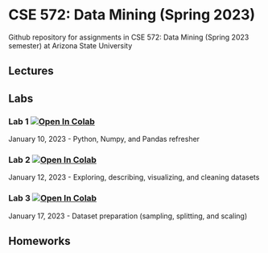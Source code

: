 # CSE 572: Data Mining (Spring 2023)
Github repository for assignments in CSE 572: Data Mining (Spring 2023 semester) at Arizona State University

## Lectures
<!--
### Lecture 1
Introduction to Data Mining [[slides]](https://docs.google.com/presentation/d/e/2PACX-1vQLrdgIC1MQRU4dPc4nNAI_ahNAefuEQGfaIODWCfzlQQZn5PvgRl9bkD7OmRMX_TMACXtanidq_aJ5/pub?start=false&loop=false&delayms=3000)

### Lecture 2
Know your data [[slides]](https://docs.google.com/presentation/d/e/2PACX-1vROcWS6-r8UGZFSAD0Ul_irKzzFVbvFErCROrydCZfTvTFTJM2eXJBvzaLK_q2uVFRmS4RoHu4l7mHO/pub?start=false&loop=false&delayms=3000)

### Lecture 3
Dataset preparation [[slides]](https://docs.google.com/presentation/d/e/2PACX-1vT-xPGsio4Q1VxqIEJGQ3YRTjX0BFskrRNPS6_jMzPiwdSCfDiDuwBGzVLRmfHNQiBHFoJ09hth0ftT/pub?start=false&loop=false&delayms=3000)

### Lecture 4
Nearest neighbor classifiers [[slides]](https://docs.google.com/presentation/d/e/2PACX-1vRkjj2XpvuGmRDpBo1mUMCeukN2UMSCVbh4VrSUp6GmoPhIQ5-e-DZQIztc3amf5ZGt51RuUxWOl5iW/pub?start=false&loop=false&delayms=3000)

### Lecture 5
Tree-based classifiers [[slides]](https://docs.google.com/presentation/d/e/2PACX-1vS_N36Vla6MxMifWD3sMccIDCIpoiSPrMi1FFmOnEeMclQwgLBNYgp5oNpB-Iu9s5aFjRUGGuh5eelw/pub?start=false&loop=false&delayms=3000)

### Lecture 6
Naive Bayes classifier [[slides]](https://docs.google.com/presentation/d/e/2PACX-1vR9IrdIVw6swMz-YLSzcJKCUEDEbjmr1JXxcCic08N4IDPaiZKt4llKxR6Qa40JTmdqEucOH_0uq1sH/pub?start=false&loop=false&delayms=3000)

### Lecture 7
Support vector machines [[slides]](https://docs.google.com/presentation/d/e/2PACX-1vTYUl4Ery8725zCH7jhPIrgdko7HTpJ7bgdqJ_W2nBLk3q2665GglHqSfKCKQMb1ipIG_Wftyb8SntU/pub?start=false&loop=false&delayms=3000)

### Lecture 8
Logistic regression and neural networks [[slides]](https://docs.google.com/presentation/d/e/2PACX-1vT8RsAUYh9OPPH6ILSYJ3j_bdP3zXSgffkYzZosi0zbYtEs7wOT-I0IDN_lSXDmjxpjY9wZMi96Ls1W/pub?start=false&loop=false&delayms=3000)

### Lecture 9
Neural networks [[slides]](https://docs.google.com/presentation/d/e/2PACX-1vTexpzAMh1_ICoMje5CeLDqooLhjXZGV8FtZJV3jSwzo_djkGtARCP8ngVDKYFH5XPpW8j39zyldshS/pub?start=false&loop=false&delayms=3000)

### Lecture 10
Ensemble methods [[slides]](https://docs.google.com/presentation/d/e/2PACX-1vSLKcU4AKu-kKxzeVI-HLn34S_hDCAUpGeLUGPF4iQuW6ElqXZj3Vm_emoEww4fbQA49f1X18U6etYY/pub?start=false&loop=false&delayms=3000)

### Lecture 11
Model selection [[slides]](https://docs.google.com/presentation/d/e/2PACX-1vRDw7IyaiZmSAPnim8hWiUbpThn1MHffsdWLUakjXwAotP9C3Gu5wgP1vfSWdzm7M-K4upk7xc76PI1/pub?start=false&loop=false&delayms=3000)

### Lecture 12
Dimensionality reduction (PCA) [[slides]](https://docs.google.com/presentation/d/e/2PACX-1vS4NkU7C04doObu97lZYqK0fE-3uhbUqAqE91ZNE5HDZORxzD8EQNUOPTMP47bOdAklIC0-xjbvUC4u/pub?start=false&loop=false&delayms=3000)

### Lecture 13
Non-linear dimensionality reduction [[slides]](https://docs.google.com/presentation/d/e/2PACX-1vSRulDWepatn4XnYlfj9oA1gPPfGPGc8hab9-Ya6WIMUKPHHzQdSiPjl-eXe1oYAvTgFhIhU2ZBOu9F/pub?start=false&loop=false&delayms=3000)

### Lecture 14
Pre-trained networks [[slides]](https://docs.google.com/presentation/d/e/2PACX-1vQeto2h0si6nbJ4tl18HfT8I_zSPhSYqlbQA_KnwwznL_nNCoV51lHiQohBBiHhQvRsTpnBcn9XWnuk/pub?start=false&loop=false&delayms=3000)

### Lecture 15
Clustering (including k-means) [[slides]](https://docs.google.com/presentation/d/e/2PACX-1vTnNw6KR7kRFvykyKQ_KYEOEzPGSuLjJug6AEu8rkoY9LH1-R5iVZdobMA00auWhjFFHcEAbkFRS9JN/pub?start=false&loop=false&delayms=3000)

### Lecture 16
Hierarchical and density-based clustering [[slides]](https://docs.google.com/presentation/d/e/2PACX-1vSZQ_wLOXKUrp1E57HKfY_FOAqkET5RkIpTpCHENKGvPgvj2U0KoDm922Xyc2OzxYjqWnwh-v3AUor0/pub?start=false&loop=false&delayms=3000)

### Lecture 17
Fuzzy clustering and cluster validity [[slides]](https://docs.google.com/presentation/d/e/2PACX-1vSdKQnBfbLB-8CjK9kCYE7b0vqHNsCrAYGs7JjyRVUjmIfIdv0KcJwasaSVMB_wZZSjtdAiuspZwlgX/pub?start=false&loop=false&delayms=3000)

### Lecture 18
Anomaly detection [[slides]](https://docs.google.com/presentation/d/e/2PACX-1vQzH6gxqbF4oA5HMUPqc5bnhEbVDsH3y0qGRuFaPAafuX4qunZkxXmSQ6Mi142GnCMHP-ZWeq4WEb20/pub?start=false&loop=false&delayms=3000)

### Lecture 19
Anomaly detection part 2 [[slides]](https://docs.google.com/presentation/d/e/2PACX-1vQeK1wqxUytMD43yJdDbVLvOa6slc275cA2Bbz_UDkotRc0QWqyMadpN5JKg5coZtD3LNcrM9rE6eFM/pub?start=true&loop=false&delayms=3000)

### Lecture 20
Anomaly detection part 3 [[slides]](https://docs.google.com/presentation/d/e/2PACX-1vRCucatwAFoJxpbCPwRipy3s20xqiOeaMc9tjT1x3cGHMYwbRYuxf3pgCDh0f0N39BU4csotaorcetJ/pub?start=false&loop=false&delayms=3000)

### Lecture 21
Research case study: anomaly detection [[slides]](https://docs.google.com/presentation/d/e/2PACX-1vQLWkB1C-t_rB8DYWhTD-_xYz0xDhcPCKF9rpjI_zW0ZDvhqwXzjYmLdxJaSoPXd-A7RHru9uQ24iBh/pub?start=false&loop=false&delayms=3000) -->

## Labs

### Lab 1 [![Open In Colab](https://colab.research.google.com/assets/colab-badge.svg)](https://colab.research.google.com/github/kerner-lab/cse572-spring2023/blob/main/labs/CSE572-Lab1.ipynb)
January 10, 2023 - Python, Numpy, and Pandas refresher

### Lab 2 [![Open In Colab](https://colab.research.google.com/assets/colab-badge.svg)](https://colab.research.google.com/github/kerner-lab/cse572-spring2023/blob/main/labs/CSE572-Lab2.ipynb)
January 12, 2023 - Exploring, describing, visualizing, and cleaning datasets

### Lab 3 [![Open In Colab](https://colab.research.google.com/assets/colab-badge.svg)](https://colab.research.google.com/github/kerner-lab/cse572-spring2023/blob/main/labs/CSE572-Lab3.ipynb)
January 17, 2023 - Dataset preparation (sampling, splitting, and scaling)

<!-- 
### Lab 4 [![Open In Colab](https://colab.research.google.com/assets/colab-badge.svg)](https://colab.research.google.com/github/kerner-lab/cse572-fall2022/blob/main/labs/CSE572-Lab4.ipynb)
September 12, 2022 - Classification (k nearest neighbors, decision trees, and random forests)

### Lab 5 [![Open In Colab](https://colab.research.google.com/assets/colab-badge.svg)](https://colab.research.google.com/github/kerner-lab/cse572-fall2022/blob/main/labs/CSE572-Lab5.ipynb)
September 14, 2022 - Naive Bayes classifier

### Lab 6 [![Open In Colab](https://colab.research.google.com/assets/colab-badge.svg)](https://colab.research.google.com/github/kerner-lab/cse572-fall2022/blob/main/labs/CSE572-Lab6.ipynb)
September 19, 2022 - Support vector machines

### Lab 7 [![Open In Colab](https://colab.research.google.com/assets/colab-badge.svg)](https://colab.research.google.com/github/kerner-lab/cse572-fall2022/blob/main/labs/CSE572-Lab7.ipynb)
September 21, 2022 - Logistic regression

### Lab 8 [![Open In Colab](https://colab.research.google.com/assets/colab-badge.svg)](https://colab.research.google.com/github/kerner-lab/cse572-fall2022/blob/main/labs/CSE572-Lab8.ipynb)
September 26, 2022 - Neural networks

### Lab 9 [![Open In Colab](https://colab.research.google.com/assets/colab-badge.svg)](https://colab.research.google.com/github/kerner-lab/cse572-fall2022/blob/main/labs/CSE572-Lab9.ipynb)
September 28, 2022 - Ensemble methods

### Lab 10 [![Open In Colab](https://colab.research.google.com/assets/colab-badge.svg)](https://colab.research.google.com/github/kerner-lab/cse572-fall2022/blob/main/labs/CSE572-Lab10.ipynb)
October 3, 2022 - Model selection

### Lab 11 [![Open In Colab](https://colab.research.google.com/assets/colab-badge.svg)](https://colab.research.google.com/github/kerner-lab/cse572-fall2022/blob/main/labs/CSE572-Lab11.ipynb)
October 5, 2022 - Dimensionality reduction with PCA

### Lab 12 [![Open In Colab](https://colab.research.google.com/assets/colab-badge.svg)](https://colab.research.google.com/github/kerner-lab/cse572-fall2022/blob/main/labs/CSE572-Lab12.ipynb)
October 17, 2022 - Non-linear dimensionality reduction

### Lab 13 [![Open In Colab](https://colab.research.google.com/assets/colab-badge.svg)](https://colab.research.google.com/github/kerner-lab/cse572-fall2022/blob/main/labs/CSE572-Lab13.ipynb)
October 19, 2022 - Pre-trained networks

### Lab 14 [![Open In Colab](https://colab.research.google.com/assets/colab-badge.svg)](https://colab.research.google.com/github/kerner-lab/cse572-fall2022/blob/main/labs/CSE572-Lab14.ipynb)
October 24, 2022 - Clustering (including k-means)

### Lab 15 [![Open In Colab](https://colab.research.google.com/assets/colab-badge.svg)](https://colab.research.google.com/github/kerner-lab/cse572-fall2022/blob/main/labs/CSE572-Lab15.ipynb)
October 26, 2022 - Hierarchical and density-based clustering

### Lab 16 [![Open In Colab](https://colab.research.google.com/assets/colab-badge.svg)](https://colab.research.google.com/github/kerner-lab/cse572-fall2022/blob/main/labs/CSE572-Lab16.ipynb)
October 31, 2022 - Cluster validity measures

### Lab 17 [![Open In Colab](https://colab.research.google.com/assets/colab-badge.svg)](https://colab.research.google.com/github/kerner-lab/cse572-fall2022/blob/main/labs/CSE572-Lab17.ipynb)
November 7, 2022 - Anomaly detection

### Lab 18 [![Open In Colab](https://colab.research.google.com/assets/colab-badge.svg)](https://colab.research.google.com/github/kerner-lab/cse572-fall2022/blob/main/labs/CSE572-Lab18.ipynb)
November 9, 2022 - Anomaly detection (reconstruction-based approaches) -->

## Homeworks

<!-- ### Homework 1 [![Open In Colab](https://colab.research.google.com/assets/colab-badge.svg)](https://colab.research.google.com/github/kerner-lab/cse572-fall2022/blob/main/homework/cse572-homework1.ipynb)
Classification methods. Assigned: September 28, 2022. Due: October 12, 2022.

### Homework 2 [![Open In Colab](https://colab.research.google.com/assets/colab-badge.svg)](https://colab.research.google.com/github/kerner-lab/cse572-fall2022/blob/main/homework/cse572-homework2.ipynb)
Dimensionality reduction. Assigned: October 19, 2022. Due: October 31, 2022.

### Homework 3 [![Open In Colab](https://colab.research.google.com/assets/colab-badge.svg)](https://colab.research.google.com/github/kerner-lab/cse572-fall2022/blob/main/homework/cse572-homework3.ipynb)
Dimensionality reduction. Assigned: October 19, 2022. Due: November 9, 2022.

### Homework 4 [![Open In Colab](https://colab.research.google.com/assets/colab-badge.svg)](https://colab.research.google.com/github/kerner-lab/cse572-fall2022/blob/main/homework/cse572-homework4.ipynb)
Novelty detection. Assigned: November 12, 2022. Due: November 28, 2022.
 -->
